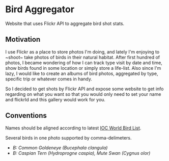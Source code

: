 # Bird Aggregator
Website that uses Flickr API to aggregate bird shot stats.

## Motivation
I use Flickr as a place to store photos I'm doing, and lately I'm enjoying to ~shoot~ take photos of birds in their natural habitat.
After first hundred of photos, I became wondering of how I can track type visit by date and time, show birds found in some location or simply store a life-list.
Also since I'm lazy, I would like to create an albums of bird photos, aggregated by type, specific trip or whatever comes in handy.

So I decided to get shots by Flickr API and expose some website to get info regarding on what you want so that you would only need to set your name and flickrId and this gallery would work for you.

## Conventions
Names should be aligned according to latest [IOC World Bird List](http://www.worldbirdnames.org/).

Several birds in one photo supported by comma-delimeters.
 * _B: Common Goldeneye (Bucephala clangula)_
 * _B: Caspian Tern (Hydroprogne caspia), Mute Swan (Cygnus olor)_

